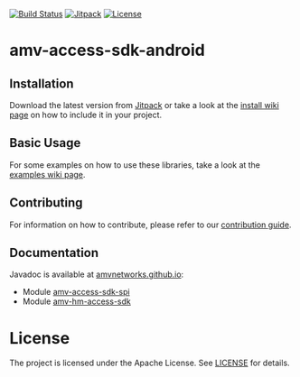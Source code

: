 [![Build Status](https://travis-ci.org/amv-networks/amv-access-sdk-android.svg?branch=master)](https://travis-ci.org/amv-networks/amv-access-sdk-android)
[![Jitpack](https://jitpack.io/v/amv-networks/amv-access-sdk-android.svg)](https://jitpack.io/#amv-networks/amv-access-sdk-android)
[![License](https://img.shields.io/github/license/amv-networks/amv-access-sdk-android.svg?maxAge=2592000)](https://github.com/amv-networks/amv-access-sdk-android/blob/master/LICENSE)

amv-access-sdk-android
======================

## Installation
Download the latest version from [Jitpack](https://jitpack.io/#amv-networks/amv-access-sdk-android)
or take a look at the [install wiki page](https://github.com/amv-networks/amv-access-sdk-android/wiki/install) on how
to include it in your project.

## Basic Usage
For some examples on how to use these libraries, take a look at the [examples wiki page](https://github.com/amv-networks/amv-access-sdk-android/wiki/examples).

## Contributing
For information on how to contribute, please refer to our [contribution guide](https://github.com/amvnetworks/github-commons/blob/master/CONTRIBUTING.md).

## Documentation
Javadoc is available at [amvnetworks.github.io](https://amv-networks.github.io/amv-access-sdk-android/amv-hm-access-sdk/javadoc/index.html):
- Module [amv-access-sdk-spi](https://amv-networks.github.io/amv-access-sdk-android/amv-access-sdk-spi/javadoc/index.html)
- Module [amv-hm-access-sdk](https://amv-networks.github.io/amv-access-sdk-android/amv-hm-access-sdk/javadoc/index.html)

# License
The project is licensed under the Apache License. See [LICENSE](LICENSE) for details.
    
